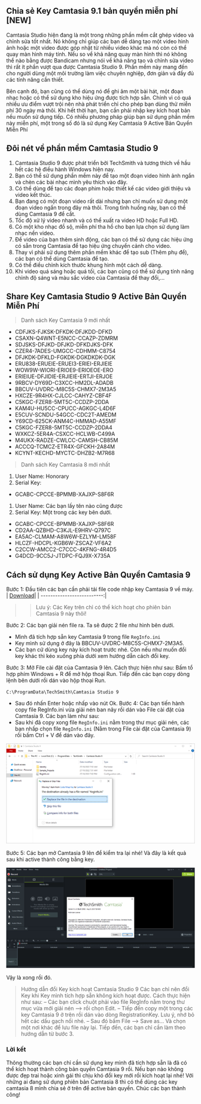 ## Chia sẻ Key Camtasia 9.1 bản quyền miễn phí [NEW]
Camtasia Studio hiện đang là một trong những phần mềm cắt ghép video và chỉnh sửa tốt nhất. Nó không chỉ giúp các bạn dễ dàng tạo một video hình ảnh hoặc một video được góp nhặt từ nhiều video khác mà nó còn có thể quay màn hình máy tính. Nếu so về khả năng quay màn hình thì nó không thể nào bằng được Bandicam nhưng nói về khả năng tạo và chỉnh sửa video thì rất ít phần vượt qua được Camtasia Studio 9. Phần mềm này mang đến cho người dùng một môi trường làm việc chuyên nghiệp, đơn giản và đầy đủ các tính năng cần thiết.

Bên cạnh đó, bạn cũng có thể dùng nó để ghi âm một bài hát, một đoạn nhạc hoặc có thể sử dụng kho hiệu ứng được tích hợp sẵn. Chính vì có quá nhiều ưu điểm vượt trội nên nhà phát triển chỉ cho phép bạn dùng thử miễn phí 30 ngày mà thôi. Khi hết thời hạn, bạn cần phải nhập key kích hoạt bản nếu muốn sử dụng tiếp. Có nhiều phương pháp giúp bạn sử dụng phần mềm này miễn phí, một trong số đó là sử dụng Key Camtasia 9 Active Bản Quyền Miễn Phí
## Đôi nét về phần mềm Camtasia Studio 9
1. Camtasia Studio 9 được phát triển bởi TechSmith và tương thích về hầu hết các hệ điều hành Windows hiện nay.
2. Bạn có thể sử dụng phần mềm này để tạo một đoạn video hình ảnh ngắn và chèn các bài nhạc mình yêu thích vào đây.
3. Có thể dùng để tạo các đoạn phim hoặc thiết kế các video giới thiệu và video kết thúc.
4. Bạn đang có một đoạn video rất dài nhưng bạn chỉ muốn sử dụng một đoạn video ngắn trong đây mà thôi. Trong tình huống này, bạn có thể dùng Camtasia 9 để cắt.
5. Tốc độ xử lý video nhanh và có thể xuất ra video HD hoặc Full HD.
6. Có một kho nhạc đồ sộ, miễn phí tha hồ cho bạn lựa chọn sử dụng làm nhạc nền video.
7. Để video của bạn thêm sinh động, các bạn có thể sử dụng các hiệu ứng có sẵn trong Camtasia để tạo hiệu ứng chuyển cảnh cho video.
8. Thay vì phải sử dụng thêm phần mềm khác để tạo sub (Thêm phụ để), các bạn có thể dùng Camtasia để tạo.
9. Có thể điều chỉnh kích thước khung hình một cách dễ dàng.
10. Khi video quá sáng hoặc quá tối, các bạn cũng có thể sử dụng tính năng chỉnh độ sáng và màu sắc video của Camtasia để thay đổi,…
## Share Key Camtasia Studio 9 Active Bản Quyền Miễn Phí
> Danh sách Key Camtasia 9 mới nhất
- CDFJKS-FJKSK-DFKDK-DFJKDD-DFKD
- CSAXN-Q4WNT-E5NCC-CCAZP-ZDMRM
- SDJSKS-DFJKD-DFJKD-DFKDJKS-DFK
- CZER4-7ADES-UMGCC-CDHMM-C8754
- DFJKDK-DFKLD-FGKDK-DGKDKDK-DGK
- ERU838-ERUEIE-ERUEI3-ERIEI-ERJIEIE
- WOW9W-WIORI-ERIOE9-ERIOEOE-ERO
- ERIEIUE-DFJIDIE-ERJIEIE-ERTJI-ERJOE
- 9RBCV-DY69D-C3XCC-HM2DL-ADADB
- BBCUV-UVDRC-M8C5S-CHMX7-2M3A5
- HXCZE-9R4HX-CJLCC-CAHYZ-CBF4F
- C5KGC-FZER8-5MT5C-CCDZP-2DDA
- KAM4U-HU5CC-CPUCC-AGKGC-L4D6F
- E5CUV-SCNDU-54GCC-CDC2T-AMEDM
- Y69CD-625CK-ANM4C-HMMAD-A55MF
- C5KGC-FZER8-5MT5C-CCDZP-2DDA4
- WXKCZ-5ER4A-CSXCC-HCLWB-C499A
- M4UKX-RADZE-CWLCC-CAMSH-CB85M
- ACCCQ-TCMCZ-ETR4X-GFCKH-2A84M
- KCYNT-KECHD-MYCTC-DHZB2-M7R68
> Danh sách Key Camtasia 8 mới nhất
1. User Name: Honorary
2. Serial Key:
- GCABC-CPCCE-BPMMB-XAJXP-S8F6R
1. User Name: Các bạn lấy tên nào cũng được
2. Serial Key: Một trong các key bên dưới.
- GCABC-CPCCE-BPMMB-XAJXP-S8F6R
- CD2AA-QZBHD-C3KJL-E9HRV-Q797C
- EA5AC-CLMAM-A8W6W-EZLYM-LM58F
- HLCZF-HDCPL-KGB6W-ZSCAZ-VF6A2
- C2CCW-AMCC2-C7CCC-4KFNG-4R4D5
- G4DCD-9CC5J-JTDPC-FQJ9X-X735A
## Cách sử dụng Key Active Bản Quyền Camtasia 9
Bước 1: Đầu tiên các bạn cần phải tải file code nhập key Camtasia 9 về máy.
| [Download](https://raw.githubusercontent.com/dieenx/Key_Camtasia_9.1/main/Code%20Nhap%20Key.zip)|
| --------------------------:|
>> Lưu ý: Các Key trên chỉ có thể kích hoạt cho phiên bản Camtasia 9 này thôi!

Bước 2: Các bạn giải nén file ra. Ta sẽ được 2 file như hình bên dưới.
- Mình đã tích hợp sẵn key Camtasia 9 trong file `RegInfo.ini`
- Key mình sử dụng ở đây là BBCUV-UVDRC-M8C5S-CHMX7-2M3A5. 
- Các bạn cứ dùng key này kích hoạt trước nhé. Còn nếu như muốn đổi key khác thì kéo xuống phía dưới xem hướng dẫn cách đổi key.

Bước 3: Mở File cài đặt của Camtasia 9 lên. Cách thực hiện như sau:
Bấm tổ hợp phím Windows + R để mở hộp thoại Run.
Tiếp đến các bạn copy dòng lệnh bên dưới rồi dán vào hộp thoại Run.
```
C:\ProgramData\TechSmith\Camtasia Studio 9
```
- Sau đó nhấn Enter hoặc nhấp vào nút Ok.
Bước 4: Các bạn tiến hành copy file RegInfo.ini vừa giải nén ban nãy rồi dán vào File cài đặt của Camtasia 9. Các bạn làm như sau:
- Sau khi đã copy xong file `RegInfo.ini` nằm trong thư mục giải nén, các bạn nhấp chọn file `RegInfo.ini` (Nằm trong File cài đặt của Camtasia 9) rồi bấm Ctrl + V để dán vào đây.

![](/Screenshots/Screenshot1.png)

Bước 5: Các bạn mở Camtasia 9 lên để kiểm tra lại nhé! Và đây là kết quả sau khi active thành công bằng key.

![](/Screenshots/Screenshot2.png)

Vậy là xong rồi đó.
> Hướng dẫn đổi Key kích hoạt Camtasia Studio 9
Các bạn chỉ nên đổi Key khi Key mình tích hợp sẵn không kích hoạt được. Cách thực hiện như sau:
– Các bạn click chuột phải vào file RegInfo nằm trong thư mục vừa mới giải nén –> rồi chọn Edit.
– Tiếp đến copy một trong các key Camtasia 9 ở trên rồi dán vào dòng RegistrationKey. Lưu ý, nhớ bỏ hết các dấu gạch nối nhé.
– Sau đó bấm File –> Save as… Và chọn một nơi khác để lưu file này lại. Tiếp đến, các bạn chỉ cần làm theo hướng dẫn từ bước 3.
### Lời kết
Thông thường các bạn chỉ cần sử dụng key mình đã tích hợp sẵn là đã có thể kích hoạt thành công bản quyền Camtasia 9 rồi. Nếu bạn nào không được đẹp trai hoặc xinh gái thì chịu khó đổi key mới rồi kích hoạt lại nhé! Với những ai đang sử dụng phiên bản Camtasia 8 thì có thể dùng các key camtasia 8 mình chia sẻ ở trên để active bản quyền. Chúc các bạn thành công!
